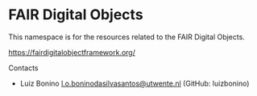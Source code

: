 # FAIR Digital Objects
This namespace is for the resources related to the FAIR Digital Objects.

https://fairdigitalobjectframework.org/

Contacts
* Luiz Bonino <l.o.boninodasilvasantos@utwente.nl> (GitHub: luizbonino)
